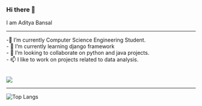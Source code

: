 ### Hi there 👋
I am Aditya Bansal
<hr>
<!--
**adibansal17/adibansal17** is a ✨ _special_ ✨ repository because its `README.md` (this file) appears on your GitHub profile.
-->
-🔭 I’m currently Computer Science Engineering Student.<br>
- 🌱 I’m currently learning django framework<br>
- 👯 I’m looking to collaborate on python and java projects.<br>
- 📫 I like to work on projects related to data analysis.<br>
<br>

![](https://komarev.com/ghpvc/?username=adibansal17&color=blue&style=flat) 

<hr>

![Top Langs](https://github-readme-stats.vercel.app/api/top-langs/?username=adibansal17&layout=compact)
